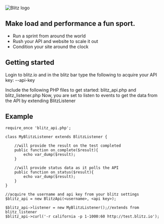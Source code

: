 ![Blitz logo](https://a248.e.akamai.net/camo.github.com/876df0c07bae85f7a2d805c9264742857159deff/687474703a2f2f626c69747a2e696f2f696d616765732f6c6f676f322e706e67)

## Make load and performance a fun sport. ##


* Run a sprint from around the world
* Rush your API and website to scale it out
* Condition your site around the clock


## Getting started ##


Login to blitz.io and in the blitz bar type the following to acquire your API key:
    --api-key

Include the following PHP files to get started: blitz_api.php and blitz_listener.php
Now, you are set to listen to events to get the data from the API by extending BlitzListener


## Example ##

    require_once 'blitz_api.php';

    class MyBlitzListener extends BlitzListener {

        //will provide the result on the test completed
        public function on_complete($result){
            echo var_dump($result);
        }

        //will provide status data as it polls the API
        public function on_status($result){
            echo var_dump($result);
        }
    }

    //acquire the username and api key from your blitz settings
    $blitz_api = new BlitzApi(<username>, <api key>);

    $blitz_api->listener = new MyBlitzListener();//extends from blitz_listener
    $blitz_api->curl('-r california -p 1-1000:60 http://test.blitz.io');